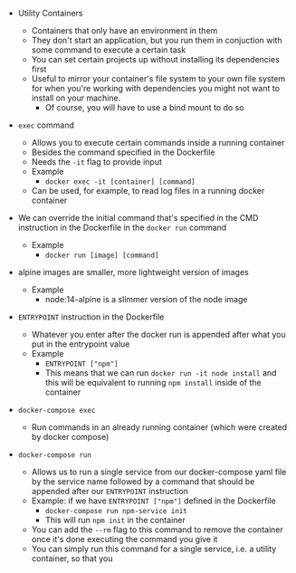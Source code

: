 - Utility Containers
  - Containers that only have an environment in them
  - They don't start an application, but you run them in conjuction with some command to execute a certain task
  - You can set certain projects up without installing its dependencies first
  - Useful to mirror your container's file system to your own file system for when you're working with dependencies you might not want to install on your machine.
    - Of course, you will have to use a bind mount to do so

- `exec` command
  - Allows you to execute certain commands inside a running container
  - Besides the command specified in the Dockerfile
  - Needs the `-it` flag to provide input
  - Example
    - `docker exec -it [container] [command]`
  - Can be used, for example, to read log files in a running docker container
  
- We can override the initial command that's specified in the CMD instruction in the Dockerfile in the `docker run` command
  - Example
    - `docker run [image] [command]`

- alpine images are smaller, more lightweight version of images
  - Example
    - node:14-alpine is a slimmer version of the node image

- `ENTRYPOINT` instruction in the Dockerfile
  - Whatever you enter after the docker run is appended after what you put in the entrypoint value
  - Example
    - `ENTRYPOINT ["npm"]`
    - This means that we can run `docker run -it node install` and this will be equivalent to running `npm install` inside of the container

- `docker-compose exec`
  - Run commands in an already running container (which were created by docker compose)

- `docker-compose run`
  - Allows us to run a single service from our docker-compose yaml file by the service name followed by a command that should be appended after our `ENTRYPOINT` instruction
  - Example: if we have `ENTRYPOINT ["npm"]` defined in the Dockerfile
    - `docker-compose run npm-service init`
    - This will run `npm init` in the container
  - You can add the `--rm` flag to this command to remove the container once it's done executing the command you give it
  - You can simply run this command for a single service, i.e. a utility container, so that you 